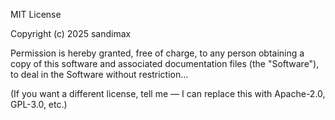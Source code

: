 MIT License

Copyright (c) 2025 sandimax

Permission is hereby granted, free of charge, to any person obtaining a copy
of this software and associated documentation files (the "Software"), to deal
in the Software without restriction...

(If you want a different license, tell me — I can replace this with Apache-2.0, GPL-3.0, etc.)